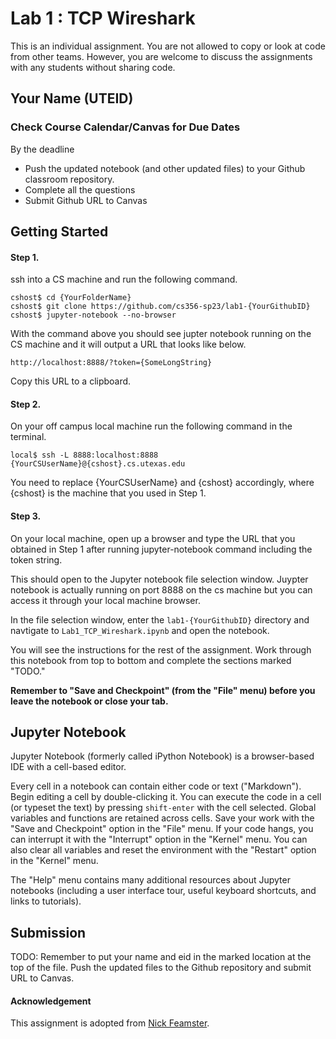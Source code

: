 # Lab 1 : TCP Wireshark
  
This is an individual assignment. You are not allowed to copy or look at code from other teams. However,
you are welcome to discuss the assignments with any students without sharing code.

## Your Name (UTEID)


### Check Course Calendar/Canvas for Due Dates
By the deadline
* Push the updated notebook (and other updated files) to your Github classroom repository.
* Complete all the questions
* Submit Github URL to Canvas

## Getting Started

#### Step 1.
ssh into a CS machine and run the following command.
```
cshost$ cd {YourFolderName}
cshost$ git clone https://github.com/cs356-sp23/lab1-{YourGithubID}
cshost$ jupyter-notebook --no-browser
```
With the command above you should see jupter notebook running on the CS machine and it will output a URL that looks like below.
```
http://localhost:8888/?token={SomeLongString}
```
Copy this URL to a clipboard. 

#### Step 2.
On your off campus local machine run the following command in the terminal.
```
local$ ssh -L 8888:localhost:8888 {YourCSUserName}@{cshost}.cs.utexas.edu
```
You need to replace {YourCSUserName} and {cshost} accordingly, where {cshost} is the machine that you used in Step 1. 

#### Step 3.
On your local machine, open up a browser and type the URL that you obtained in Step 1 after running jupyter-notebook command including the token string.

This should open to the Jupyter notebook file selection window.  Juypter notebook is actually running on port
8888 on the cs machine but you can access it through your local machine browser.

In the file selection window, enter the `lab1-{YourGithubID}` directory and 
navtigate to `Lab1_TCP_Wireshark.ipynb` and open the notebook. 

You will see the instructions for the rest of the assignment.  Work through this notebook from top to bottom and complete the sections marked "TODO."

**Remember to "Save and Checkpoint" (from the "File" menu) before you leave the
notebook or close your tab.**  

## Jupyter Notebook

Jupyter Notebook (formerly called iPython Notebook) is a browser-based IDE with
a cell-based editor.

Every cell in a notebook can contain either code or text ("Markdown"). Begin
editing a cell by double-clicking it. You can execute the code in a cell (or
typeset the text) by pressing `shift-enter` with the cell selected.  Global
variables and functions are retained across cells. Save your work with the
"Save and Checkpoint" option in the "File" menu. If your code hangs, you can
interrupt it with the "Interrupt" option in the "Kernel" menu.  You can also
clear all variables and reset the environment with the "Restart" option in the
"Kernel" menu.

The "Help" menu contains many additional resources about Jupyter notebooks
(including a user interface tour, useful keyboard shortcuts, and links to
tutorials).

## Submission

TODO: Remember to put your name and eid in the marked location at the top of the
file. Push the updated files to the Github repository and submit URL to Canvas.

#### Acknowledgement
This assignment is adopted from [Nick Feamster](https://computernetworksbook.com/resources.html).
